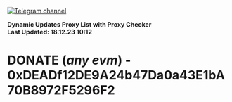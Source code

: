 [![Telegram channel](https://img.shields.io/endpoint?url=https://runkit.io/damiankrawczyk/telegram-badge/branches/master?url=https://t.me/n4z4v0d)](https://t.me/n4z4v0d) 

**Dynamic Updates Proxy List with Proxy Checker**  
**Last Updated: 18.12.23 10:12**

# DONATE (_any evm_) - 0xDEADf12DE9A24b47Da0a43E1bA70B8972F5296F2
